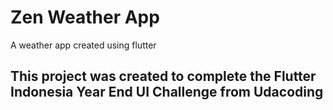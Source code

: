 # Zen Weather App

A weather app created using flutter

## This project was created to complete the Flutter Indonesia Year End UI Challenge from Udacoding
